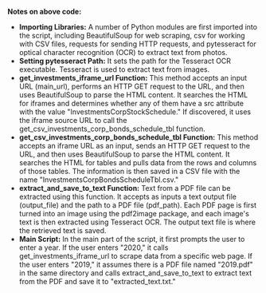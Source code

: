 **Notes on above code:**

- **Importing Libraries:** A number of Python modules are first imported into the script, including BeautifulSoup for web scraping, csv for working with CSV files, requests for sending HTTP requests, and pytesseract for optical character recognition (OCR) to extract text from photos.
- **Setting pytesseract Path:** It sets the path for the Tesseract OCR executable. Tesseract is used to extract text from images.
- **get\_investments\_iframe\_url Function:** This method accepts an input URL (main\_url), performs an HTTP GET request to the URL, and then uses BeautifulSoup to parse the HTML content. It searches the HTML for iframes and determines whether any of them have a src attribute with the value "InvestmentsCorpStockSchedule." If discovered, it uses the iframe source URL to call the get\_csv\_investments\_corp\_bonds\_schedule\_tbl function.
- **get\_csv\_investments\_corp\_bonds\_schedule\_tbl Function:** This method accepts an iframe URL as an input, sends an HTTP GET request to the URL, and then uses BeautifulSoup to parse the HTML content. It searches the HTML for tables and pulls data from the rows and columns of those tables. The information is then saved in a CSV file with the name "InvestmentsCorpBondsScheduleTbl.csv."
- **extract\_and\_save\_to\_text Function:** Text from a PDF file can be extracted using this function. It accepts as inputs a text output file (output\_file) and the path to a PDF file (pdf\_path). Each PDF page is first turned into an image using the pdf2image package, and each image's text is then extracted using Tesseract OCR. The output text file is where the retrieved text is saved.
- **Main Script:** In the main part of the script, it first prompts the user to enter a year. If the user enters "2020," it calls get\_investments\_iframe\_url to scrape data from a specific web page. If the user enters "2019," it assumes there is a PDF file named "2019.pdf" in the same directory and calls extract\_and\_save\_to\_text to extract text from the PDF and save it to "extracted\_text.txt."
